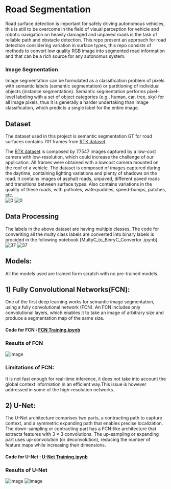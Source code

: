 # Road Segmentation
Road surface detection is important for safely driving autonomous vehicles, this is still to be overcome in the field of visual perception for vehicle and robotic navigation on heavily damaged and unpaved roads is the task of reliable path and obstacle detection. This repo present an approach for road detection considering variation in surface types, this repo consists of methods to convert low quality RGB image into segmented road information and that can be a rich source for any autonomus system.
### Image Segmentation
Image segmentation can be formulated as a classification problem of pixels with semantic labels (semantic segmentation) or partitioning of individual objects (instance segmentation). Semantic segmentation performs pixel-level labeling with a set of object categories (e.g., human, car, tree, sky) for all image pixels, thus it is generally a harder undertaking than image classification, which predicts a single label for the entire image.
## Dataset
The dataset used in this project is semantic segmentation GT for road surfaces contains 701 frames from [RTK dataset](http://www.lapix.ufsc.br/pesquisas/projeto-veiculo-autonomo/datasets/?lang=en).

The [RTK dataset](http://www.lapix.ufsc.br/pesquisas/projeto-veiculo-autonomo/datasets/?lang=en) is composed by 77547 images captured by a low-cost camera with low-resolution, which could increase the challenge of our application. All frames were obtained with a lowcost camera mounted on the roof of a vehicle. The dataset is composed of images captured during the daytime, containing lighting variations and plenty of shadows on the road.
It contains images of asphalt roads, unpaved, different paved roads and transitions between surface types. Also contains variations in the quality of these roads, with potholes, waterpuddles, speed-bumps, patches, etc.\
![0](https://user-images.githubusercontent.com/86155658/151662045-ce98657d-4d32-4703-816e-5383c85199f0.png)
![0](https://user-images.githubusercontent.com/86155658/151662051-78672c28-ebca-48ce-8cf6-5edc21d0a61b.png)


## Data Processing
The labels in the above dataset are having multiple classes, The code for converiting all the multy class labels are converted into binary labels is procided in the following  notebook [MultyC_to_BinryC_Convertor .ipynb].\
![37](https://user-images.githubusercontent.com/86155658/151662285-649e0a38-e828-43dd-9474-06d4112dac44.png)
![37](https://user-images.githubusercontent.com/86155658/151662298-26f3f80d-30e6-42a7-bd62-ce3a53264a5f.png)


## Models:
All the models used are trained form scratch with no pre-trained models. 
## 1)  Fully Convolutional Networks(FCN):
One of the first deep learning works for semantic image segmentation, using a fully convolutional network (FCN). An FCN includes only convolutional layers, which enables it to take an image of arbitrary size and produce a segmentation map of the same size.

#### Code for FCN : [FCN Training.ipynb](https://github.com/U-Abhishek/Road-Segmentation/blob/master/FCN%20Training.ipynb)
### Results of FCN
![image](https://user-images.githubusercontent.com/86155658/151660900-2e7ea6ce-6d83-43ae-9e5e-0727873abcfd.png)

### Limitations of FCN:
It is not fast enough for real-time inference, it does not take into account the global context information in an efficient way.This issue is however addressed in some of the high-resolution networks.

## 2) U-Net:
The U-Net architecture comprises two parts, a contracting path to capture context, and a symmetric expanding path that enables precise localization. The down-sampling or contracting part has a FCN-like architecture that extracts features with 3 × 3 convolutions. The up-sampling or expanding part uses up-convolution (or deconvolution), reducing the number of feature maps while increasing their dimensions.
#### Code for U-Net : [U-Net Training.ipynb](https://github.com/U-Abhishek/Road-Segmentation/blob/master/UNet%20Training.ipynb)
### Results of U-Net 
![image](https://user-images.githubusercontent.com/86155658/151661584-a5d80a39-2bb1-42e0-a54b-16dbc51d2a2a.png)
![image](https://user-images.githubusercontent.com/86155658/151661611-9efc209a-c945-44af-aa74-ca43e9e59513.png)
